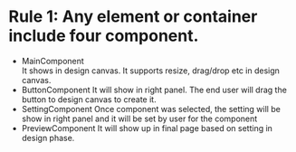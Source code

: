 # Rule 1: Any element or container include four component.
- MainComponent  
It shows in design canvas. It supports resize, drag/drop etc in design canvas.
- ButtonComponent
It will show in right panel. The end user will drag the button to design canvas to create it.
- SettingComponent
Once component was selected, the setting will be show in right panel and it will be set by user for the component
- PreviewComponent
It will show up in final page based on setting in design phase.